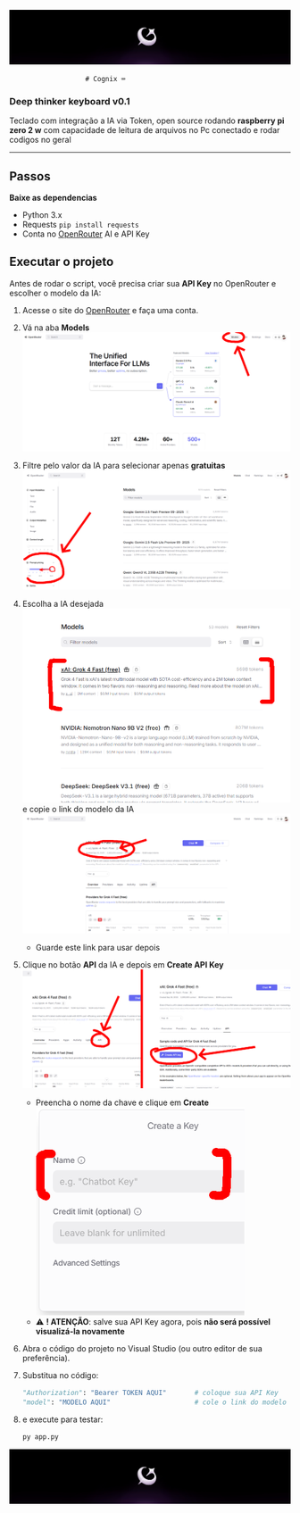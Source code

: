 <p align="center"> <img src="images/Cognix.png" alt="Cognix Logo" width="850"/> </p>

                       # Cognix ⌨️
### Deep thinker keyboard v0.1

Teclado com integração a IA via Token, open source rodando **raspberry pi zero 2 w** com capacidade de leitura de arquivos no Pc conectado e rodar codigos no geral

---

## Passos
**Baixe as dependencias** 
- Python 3.x
- Requests `pip install requests`
- Conta no [OpenRouter](https://openrouter.ai) AI e API Key

## Executar o projeto

Antes de rodar o script, você precisa criar sua **API Key** no OpenRouter e escolher o modelo da IA:

1. Acesse o site do [OpenRouter](https://openrouter.ai) e faça uma conta.
   
2. Vá na aba **Models** ![models_way.png](images/models_way.png)
 
3. Filtre pelo valor da IA para selecionar apenas **gratuitas** ![price_free.png](images/price_free.png)
   
4. Escolha a IA desejada ![ia_list.png](images/ai_list.png)
   e copie o link do modelo da IA ![iamodel.png](images/iamodel.png)
   - Guarde este link para usar depois
     
6. Clique no botão **API** da IA e depois em **Create API Key** ![apikey_get.png](images/apikey_get.png)
   - Preencha o nome da chave e clique em **Create**<br>
![createkey.png](images/createkey.png)
   - ⚠️ **! ATENÇÃO**: salve sua API Key agora, pois **não será possível visualizá-la novamente**

7. Abra o código do projeto no Visual Studio (ou outro editor de sua preferência).
   
8. Substitua no código:
   ```python
   "Authorization": "Bearer TOKEN AQUI"       # coloque sua API Key
   "model": "MODELO AQUI"                     # cole o link do modelo da IA

9. e execute para testar:


   ```bash
   py app.py

   ```
<p align="center"> <img src="images/Cognix.png" alt="Cognix Logo" width="850"/> </p>
